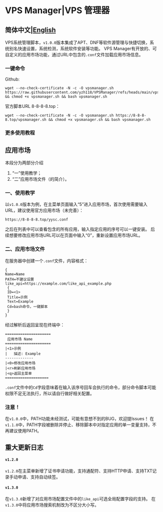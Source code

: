 # VPS Manager|VPS 管理器
## 简体中文|[English](https://github.com/yzh118/vpsmanager/blob/main/README_EN.md)
VPS系统管理脚本，`v1.0.0`版本集成了APT、DNF等软件源管理与快捷切换，系统别名快速设置，系统检测，系统软件安装等功能。
VPS Manager有开放的、可自定义的应用市场功能，通过URL中包含的`.conf`文件加载应用市场信息。

### 一键命令
Github:
```
wget --no-check-certificate -N -c -O vpsmanager.sh https://raw.githubusercontent.com/yzh118/VPSManager/refs/heads/main/vpsmanager.sh && chmod +x vpsmanager.sh && bash vpsmanager.sh
```
官方脚本URL 8-8-8-8.top：
```
wget --no-check-certificate -N -c -O vpsmanager.sh https://8-8-8-8.top/vpsmanager.sh && chmod +x vpsmanager.sh && bash vpsmanager.sh
```
### 更多使用教程
## 应用市场
本段分为两部分介绍
1. “一”使用教学；
2. “二”应用市场文件（的简介）。
### 一、使用教学
以`v1.0.0`版本为例，在主菜单页面输入“5”进入应用市场，首次使用需要输入URL，建议使用官方应用市场（未完善）：
```
https://8-8-8-8.top/yysc.conf
```
之后在列表中可以查看包含的所有应用，输入指定应用的序号可以一键安装。
后续想要修改应用市场URL可以在页面中输入“0”，重新设置应用市场URL。
### 二、应用市场文件
在服务器中创建一个`.conf`文件，内容格式：
```
{
Name=Name
PATH=不建议设置
like_api=https://example.com/like_api_example.php
 {
 ID=<1>
 Title=示例
 Text=Example
 Cd=bash命令，一键脚本
 }
}
```
经过解析后返回呈现在终端中：
```
=====================
 应用市场 Name
=====================
|<1>示例
|   描述: Example
-------------
|<0>修改应用市场
|<r>刷新应用市场
|<q>返回主菜单
====================
```
`.conf`文件中的`Cd`字段意味着在输入该序号回车会执行的命令，部分命令脚本可能权限不足无法执行，所以请自行做好相关配置。
### 注意！
在`v1.0.0`中，PATH功能未经测试，可能有意想不到的BUG，欢迎提Issues！
在`v1.1.0`中，PATH字段被删除并停止、移除脚本中对指定应用的单一变量支持，不再建议使用PATH。
## 重大更新日志
#### `v1.2.0`
`v1.2.0`在主菜单新增了证书申请功能，支持通配符、支持HTTP申请、支持TXT记录手动申请、支持自动续签。
#### `v1.3.0`
在`v1.3.0`新增了对应用市场配置文件中的`like_api`可选全局配置字段的支持。
在`v1.3.0`中将应用市场搜索机制改为不区分大小写。
